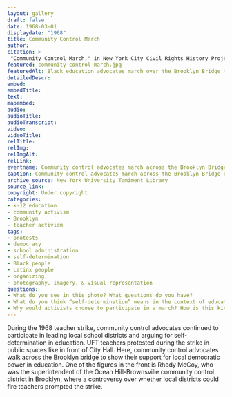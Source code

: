 ```yaml
--- 
layout: gallery
draft: false
date: 1968-03-01
displaydate: "1968"
title: Community Control March
author: 
citation: >
 "Community Control March," in New York City Civil Rights History Project, Accessed: [Month Day, Year], https://nyccivilrightshistory.org/gallery/community-control-march.
featured: community-control-march.jpg
featuredAlt: Black education advocates march over the Brooklyn Bridge together, arms linked. A large sign reads &quot;Self-Determination for Black Communities, Youth Against War & Fascism&quot;
detailedDescr: 
embed: 
embedTitle: 
text: 
mapembed: 
audio: 
audioTitle: 
audioTranscript: 
video: 
videoTitle: 
relTitle: 
relImg: 
relImgAlt: 
relLink: 
eventname: Community control advocates march across the Brooklyn Bridge.
caption: Community control advocates march across the Brooklyn Bridge during the 1968 United Federation of Teachers strike. One of the figures in the front is Rhody McCoy, who was the superintendent of the Ocean Hill-Brownsville community control district in Brooklyn, where the controversy over teacher firing prompted the strike. 
archive_source: New York University Tamiment Library 
source_link: 
copyright: Under copyright
categories: 
- k-12 education
- community activism
- Brooklyn
- teacher activism
tags: 
- protests
- democracy
- school administration
- self-determination
- Black people
- Latinx people
- organizing
- photography, imagery, & visual representation
questions: 
- What do you see in this photo? What questions do you have? 
- What do you think “self-determination” means in the context of education? How are “self-determination” and community control of schools connected? 
- Why would activists choose to participate in a march? How is this kind of protest similar to or different than others, such as boycotts, legal suits, petitions, etc?
--- 
```

 
During the 1968 teacher strike, community control advocates continued to participate in leading local school districts and arguing for self-determination in education. UFT teachers protested during the strike in public spaces like in front of City Hall. Here, community control advocates walk across the Brooklyn bridge to show their support for local democratic power in education. One of the figures in the front is Rhody McCoy, who was the superintendent of the Ocean Hill-Brownsville community control district in Brooklyn, where a controversy over whether local districts could fire teachers prompted the strike. 
